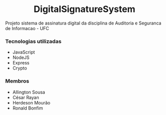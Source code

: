 <div align="center">
  <h1>
    DigitalSignatureSystem
  </h1>
</div>

Projeto sistema de assinatura digital da disciplina de Auditoria e Seguranca de Informacao - UFC

### Tecnologias utilizadas ###
* JavaScript
* NodeJS
* Express
* Crypto

### Membros ###
* Allington Sousa
* César Rayan
* Herdeson Mourão
* Ronald Bonfim

